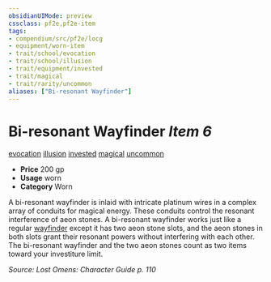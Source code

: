 ```yaml
---
obsidianUIMode: preview
cssclass: pf2e,pf2e-item
tags:
- compendium/src/pf2e/locg
- equipment/worn-item
- trait/school/evocation
- trait/school/illusion
- trait/equipment/invested
- trait/magical
- trait/rarity/uncommon
aliases: ["Bi-resonant Wayfinder"]
---
```

# Bi-resonant Wayfinder *Item 6*  
[evocation](evocation.md)  [illusion](illusion.md)  [invested](invested.md)  [magical](magical.md)  [uncommon](uncommon.md)  

- **Price** 200 gp
- **Usage** worn
- **Category** Worn

A bi-resonant wayfinder is inlaid with intricate platinum wires in a complex array of conduits for magical energy. These conduits control the resonant interference of aeon stones. A bi-resonant wayfinder works just like a regular [wayfinder](wayfinder.md) except it has two aeon stone slots, and the aeon stones in both slots grant their resonant powers without interfering with each other. The bi-resonant wayfinder and the two aeon stones count as two items toward your investiture limit.

*Source: Lost Omens: Character Guide p. 110*